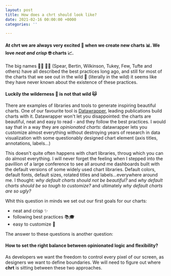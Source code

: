 ```yaml
---
layout: post
title: How does a chrt should look like?
date: 2021-02-16 00:00:00 +0000
categories: ''

---
```

#### At **chrt** we are always very excited 👯 when we create new charts 📊. We love _neat and crisp_ 🤓 charts 📈.

The big names 🧑‍🏫 👩‍🏫 (Spear, Bertin, Wilkinson, Tukey, Few, Tufte and others) have all described the best practices long ago, and still for most of the charts that we see out in the wild 🦁 (literally in the wild) it seems like they have never known about the existence of these practices.

#### Luckily the wilderness 🦁 is not that wild 🐱

There are examples of libraries and tools to generate inspiring beautiful charts. One of our favourite tool is [Datawrapper](https://www.datawrapper.de/), leading publications build charts with it. Datawrapper won't let you disappointed: the charts are beautiful, neat and easy to read - and they follow the best practices. I would say that in a way they are _opinionated charts_: datawrapper lets you customize almost everything without destroying years of research in data visualization with some questionably designed chart element (axis titles, annotations, labels...)

This doesn't quite often happens with chart libraries, throug which you can do almost everything. I will never forget the feeling when I stepped into the pavillion of a large conference to see all around me dashboards built with the default versions of some widely used chart libraries. Default colors, default fonts, default sizes, rotated titles and labels...everywhere around me. I thought: _why default charts should not be beautiful?_ and _why default charts should be so tough to customize?_ and ultimately _why default charts are so ugly?_

Whit this question in minds we set out our first goals for our charts:

* neat and crisp ✨
* following best practices 📚🎓
* easy to customize 💇

The answer to these questions is another question:

#### How to set the right balance between opinionated logic and flexibility?

As developers we want the freedom to control every pixel of our screen, as designers we want to define boundaries. We will need to figure out where **chrt** is sitting between these two approaches.